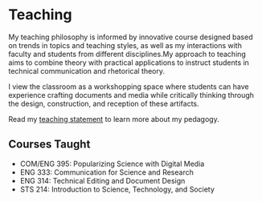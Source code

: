 # Teaching

My teaching philosophy is informed by innovative course designed based on trends in topics and teaching styles, as well as my interactions with faculty and students from different disciplines.My approach to teaching aims to combine theory with practical applications to instruct students in technical communication and rhetorical theory.

I view the classroom as a workshopping space where students can have experience crafting documents and media while critically thinking through the design, construction, and reception of these artifacts.

Read my [teaching statement](lerober4.github.io/teachingstatement.pdf) to learn more about my pedagogy.

## Courses Taught
* COM/ENG 395: Popularizing Science with Digital Media
* ENG 333: Communication for Science and Research
* ENG 314: Technical Editing and Document Design
* STS 214: Introduction to Science, Technology, and Society
